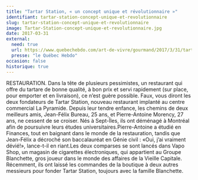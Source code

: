 ```yaml
---
title: "Tartar Station, « un concept unique et révolutionnaire »"
identifiant: tartar-station-concept-unique-et-revolutionnaire
slug: tartar-station-concept-unique-et-revolutionnaire
image: Tartar-Station-concept-unique-et-revolutionnaire.jpg
date: 2017-03-31
external:
  need: true
  url: https://www.quebechebdo.com/art-de-vivre/gourmand/2017/3/31/tartar-station---un-concept-unique-et-revolutionnaire-.html
  presse: "le Québec Hebdo"
occasion: false
historique: true
---
```

RESTAURATION. Dans la tête de plusieurs pessimistes, un restaurant qui offre du tartare de bonne qualité, à bon prix et servi rapidement (sur place, pour emporter et en livraison), ce n’est guère possible. Faux, vous diront les deux fondateurs de Tartar Station, nouveau restaurant implanté au centre commercial La Pyramide. Depuis leur tendre enfance, les chemins de deux meilleurs amis, Jean-Félix Bureau, 25 ans, et Pierre-Antoine Morency, 27 ans, ne cessent de se croiser. Nés à Sept-Îles, ils ont déménagé à Montréal afin de poursuivre leurs études universitaires.Pierre-Antoine a étudié en Finances, tout en baignant dans le monde de la restauration, tandis que Jean-Félix a décroché son baccalauréat en Génie civil : «Oui, j’ai vraiment dévié!», lance-t-il en riant.Les deux comparses se sont lancés dans Vapo Shop, un magasin de cigarettes électroniques, qui appartient au Groupe Blanchette, gros joueur dans le monde des affaires de la Vieille Capitale. Récemment, ils ont laissé les commandes de la boutique à deux autres messieurs pour fonder Tartar Station, toujours avec la famille Blanchette.

